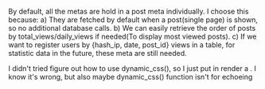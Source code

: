 By default, all the metas are hold in a post meta individually. I choose this because:
a) They are fetched by default when a post(single page) is shown, so no additional database calls.
b) We can easily retrieve the order of posts by total_views/daily_views if needed(To display most viewed posts).
c) If we want to register users by {hash_ip, date, post_id} views in a table, for statistic data in the future, these meta are still needed.

I didn't tried figure out how to use dynamic_css(), so I just put in render a <style></style>. I know it's wrong, but also maybe dynamic_css() function isn't for echoeing <style>? I didn't try to see exactly what that function is tying to do tho.

I don't understand what settings_to_params do, it seems to work the same without. Maybe is that button right top that goes to the same global setting?

I couldn't find a way to put placeholders on padding setting(but I didn't tried very hard).

I know that I didn't sanitize the variables.

I don't know how to put the icon in the avada classic buider.

What does 'remove_from_atts' do?

I have added the separator in the first phase, but I don't think it's worth it because:
a) I don't think that a lof of people needs it.
b) It requires some hacks to do, a lot of code, a lot of if's and checks, a lot of CSS.
c) It's not supported by CSS by default, like a text-decoration for example.
